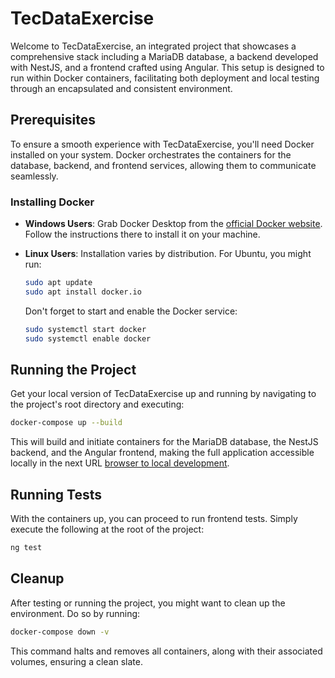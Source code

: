 # TecDataExercise

Welcome to TecDataExercise, an integrated project that showcases a comprehensive stack including a MariaDB database, a backend developed with NestJS, and a frontend crafted using Angular. This setup is designed to run within Docker containers, facilitating both deployment and local testing through an encapsulated and consistent environment.

## Prerequisites

To ensure a smooth experience with TecDataExercise, you'll need Docker installed on your system. Docker orchestrates the containers for the database, backend, and frontend services, allowing them to communicate seamlessly.

### Installing Docker

- **Windows Users**: Grab Docker Desktop from the [official Docker website](https://www.docker.com/products/docker-desktop). Follow the instructions there to install it on your machine.

- **Linux Users**: Installation varies by distribution. For Ubuntu, you might run:
  
  ```bash
  sudo apt update
  sudo apt install docker.io
  ```

  Don't forget to start and enable the Docker service:
  
  ```bash
  sudo systemctl start docker
  sudo systemctl enable docker
  ```

## Running the Project

Get your local version of TecDataExercise up and running by navigating to the project's root directory and executing:

```bash
docker-compose up --build
```

This will build and initiate containers for the MariaDB database, the NestJS backend, and the Angular frontend, making the full application accessible locally in the next URL [browser to local development](http//localhost:4200).

## Running Tests

With the containers up, you can proceed to run frontend tests. Simply execute the following at the root of the project:

```bash
ng test
```

## Cleanup

After testing or running the project, you might want to clean up the environment. Do so by running:

```bash
docker-compose down -v
```

This command halts and removes all containers, along with their associated volumes, ensuring a clean slate.
